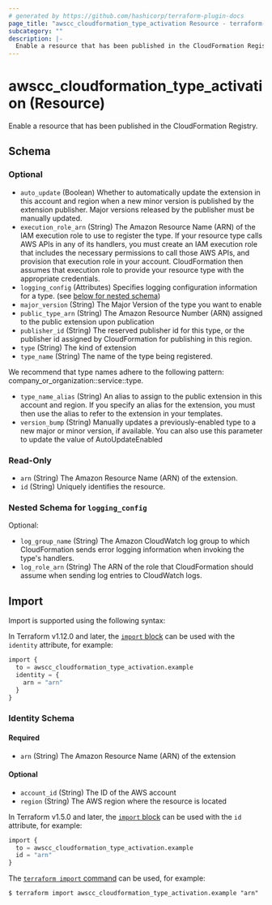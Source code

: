 ```yaml
---
# generated by https://github.com/hashicorp/terraform-plugin-docs
page_title: "awscc_cloudformation_type_activation Resource - terraform-provider-awscc"
subcategory: ""
description: |-
  Enable a resource that has been published in the CloudFormation Registry.
---
```


# awscc_cloudformation_type_activation (Resource)

Enable a resource that has been published in the CloudFormation Registry.



<!-- schema generated by tfplugindocs -->
## Schema

### Optional

- `auto_update` (Boolean) Whether to automatically update the extension in this account and region when a new minor version is published by the extension publisher. Major versions released by the publisher must be manually updated.
- `execution_role_arn` (String) The Amazon Resource Name (ARN) of the IAM execution role to use to register the type. If your resource type calls AWS APIs in any of its handlers, you must create an IAM execution role that includes the necessary permissions to call those AWS APIs, and provision that execution role in your account. CloudFormation then assumes that execution role to provide your resource type with the appropriate credentials.
- `logging_config` (Attributes) Specifies logging configuration information for a type. (see [below for nested schema](#nestedatt--logging_config))
- `major_version` (String) The Major Version of the type you want to enable
- `public_type_arn` (String) The Amazon Resource Number (ARN) assigned to the public extension upon publication
- `publisher_id` (String) The reserved publisher id for this type, or the publisher id assigned by CloudFormation for publishing in this region.
- `type` (String) The kind of extension
- `type_name` (String) The name of the type being registered.

We recommend that type names adhere to the following pattern: company_or_organization::service::type.
- `type_name_alias` (String) An alias to assign to the public extension in this account and region. If you specify an alias for the extension, you must then use the alias to refer to the extension in your templates.
- `version_bump` (String) Manually updates a previously-enabled type to a new major or minor version, if available. You can also use this parameter to update the value of AutoUpdateEnabled

### Read-Only

- `arn` (String) The Amazon Resource Name (ARN) of the extension.
- `id` (String) Uniquely identifies the resource.

<a id="nestedatt--logging_config"></a>
### Nested Schema for `logging_config`

Optional:

- `log_group_name` (String) The Amazon CloudWatch log group to which CloudFormation sends error logging information when invoking the type's handlers.
- `log_role_arn` (String) The ARN of the role that CloudFormation should assume when sending log entries to CloudWatch logs.

## Import

Import is supported using the following syntax:

In Terraform v1.12.0 and later, the [`import` block](https://developer.hashicorp.com/terraform/language/import) can be used with the `identity` attribute, for example:

```terraform
import {
  to = awscc_cloudformation_type_activation.example
  identity = {
    arn = "arn"
  }
}
```

<!-- schema generated by tfplugindocs -->
### Identity Schema

#### Required

- `arn` (String) The Amazon Resource Name (ARN) of the extension

#### Optional

- `account_id` (String) The ID of the AWS account
- `region` (String) The AWS region where the resource is located

In Terraform v1.5.0 and later, the [`import` block](https://developer.hashicorp.com/terraform/language/import) can be used with the `id` attribute, for example:

```terraform
import {
  to = awscc_cloudformation_type_activation.example
  id = "arn"
}
```

The [`terraform import` command](https://developer.hashicorp.com/terraform/cli/commands/import) can be used, for example:

```shell
$ terraform import awscc_cloudformation_type_activation.example "arn"
```
